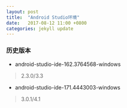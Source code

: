 ```yaml
---
layout: post
title:  "Android Studio环境"
date:   2017-08-12 11:00 +0800
categories: jekyll update
---
```


### 历史版本
* android-studio-ide-162.3764568-windows
> 2.3.0/3.3
* android-studio-ide-171.4443003-windows
> 3.0.1/4.1